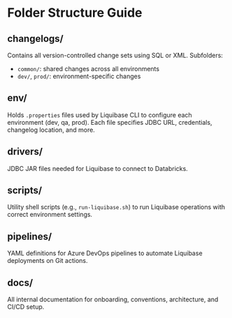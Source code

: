 # Folder Structure Guide

##  changelogs/

Contains all version-controlled change sets using SQL or XML. Subfolders:
- `common/`: shared changes across all environments
- `dev/`, `prod/`: environment-specific changes

##  env/

Holds `.properties` files used by Liquibase CLI to configure each environment (dev, qa, prod). Each file specifies JDBC URL, credentials, changelog location, and more.

##  drivers/

JDBC JAR files needed for Liquibase to connect to Databricks.

##  scripts/

Utility shell scripts (e.g., `run-liquibase.sh`) to run Liquibase operations with correct environment settings.

##  pipelines/

YAML definitions for Azure DevOps pipelines to automate Liquibase deployments on Git actions.

##  docs/

All internal documentation for onboarding, conventions, architecture, and CI/CD setup.

